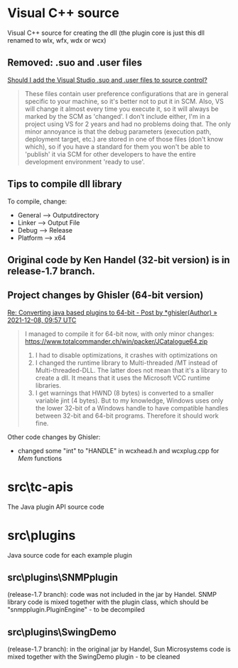 # Visual C++ source

Visual C++ source for creating the dll (the plugin core is just this dll renamed to wlx, wfx, wdx or wcx)

## Removed: .suo and .user files

[Should I add the Visual Studio .suo and .user files to source control?](https://stackoverflow.com/questions/72298/should-i-add-the-visual-studio-suo-and-user-files-to-source-control)


> These files contain user preference configurations that are in general specific to your machine, so it's better not to put it in SCM. Also, VS will change it almost every time you execute it, so it will always be marked by the SCM as 'changed'. I don't include either, I'm in a project using VS for 2 years and had no problems doing that. The only minor annoyance is that the debug parameters (execution path, deployment target, etc.) are stored in one of those files (don't know which), so if you have a standard for them you won't be able to 'publish' it via SCM for other developers to have the entire development environment 'ready to use'.

## Tips to compile dll library

To compile, change:
- General -->	Outputdirectory
- Linker  --> Output File
- Debug --> Release
- Platform --> x64

## Original code by Ken Handel (32-bit version) is in release-1.7 branch.

## Project changes by Ghisler (64-bit version)

[Re: Converting java based plugins to 64-bit - Post by *ghisler(Author) » 2021-12-08, 09:57 UTC](https://www.ghisler.ch/board/viewtopic.php?p=408040#p408040)

>	I managed to compile it for 64-bit now, with only minor changes:
>	https://www.totalcommander.ch/win/packer/JCatalogue64.zip
>
>	1. I had to disable optimizations, it crashes with optimizations on
>	2. I changed the runtime library to Multi-threaded /MT instead of Multi-threaded-DLL. The latter does not mean that it's a library to create a dll. It means that it uses the Microsoft VCC runtime libraries.
>	3. I get warnings that HWND (8 bytes) is converted to a smaller variable jint (4 bytes). But to my knowledge, Windows uses only the lower 32-bit of a Windows handle to have compatible handles between 32-bit and 64-bit programs. Therefore it should work fine.
>

Other code changes by Ghisler:
- changed some "int" to "HANDLE" in wcxhead.h and wcxplug.cpp for *Mem* functions

# src\tc-apis

The Java plugin API source code

# src\plugins

Java source code for each example plugin

## src\plugins\SNMPplugin 
(release-1.7 branch): code was not included in the jar by Handel. SNMP library code is mixed together with the plugin class, which should be "snmpplugin.PluginEngine" - to be decompiled

## src\plugins\SwingDemo 
(release-1.7 branch): in the original jar by Handel, Sun Microsystems code is mixed together with the SwingDemo plugin - to be cleaned

